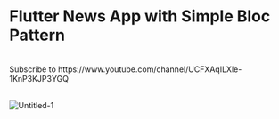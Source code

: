 # Flutter News App with Simple Bloc Pattern

<br>
Subscribe to 
https://www.youtube.com/channel/UCFXAqILXle-1KnP3KJP3YGQ
<br>
<br>

![Untitled-1](https://user-images.githubusercontent.com/22419021/115113074-0a3ba280-9fa6-11eb-8473-0cc44e33e2ef.png)

